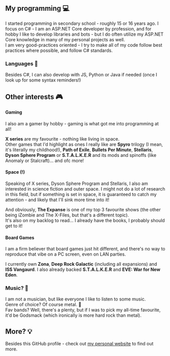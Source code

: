 ## My programming 💻
I started programming in secondary school - roughly 15 or 16 years ago. I focus on C# - I am an ASP.NET Core developer by profession, and for hobby I like to develop libraries and bots - but I do often utilize my ASP.NET Core knowledge in many of my personal projects as well.  
I am very good-practices oriented - I try to make all of my code follow best practices where possible, and follow C# standards.

### Languages 💬
Besides C#, I can also develop with JS, Python or Java if needed (once I look up for some syntax reminders!)

## Other interests 🎮
#### Gaming
I also am a gamer by hobby - gaming is what got me into programming at all! 

**X series** are my favourite - nothing like living in space.  
Other games that I'd highlight as ones I really like are **Spyro** trilogy (I mean, it's literally my childhood!), **Path of Exile**, **Bullets Per Minute**, **Stellaris**, **Dyson Sphere Program** or **S.T.A.L.K.E.R** and its mods and spinoffs (like Anomaly or Stalcraft)... and ofc more!

#### Space (!)
Speaking of X series, Dyson Sphere Program and Stellaris, I also am interested in science fiction and outer space. I might not do a lot of research in this field, but if something is set in space, it is guaranteed to catch my attention - and likely that I'll sink more time into it!

And obviously, **The Expanse** is one of my top 3 favourite shows (the other being iZombie and The X-Files, but that's a different topic).  
It's also on my backlog to read... I already have the books, I probably should get to it!

#### Board Games
I am a firm believer that board games just hit different, and there's no way to reproduce that vibe on a PC screen, even on LAN parties.

I currently own **Zona**, **Deep Rock Galactic** (including all expansions) and **ISS Vangaurd**. I also already backed **S.T.A.L.K.E.R** and **EVE: War for New Eden**.

### Music? 🎸
I am not a musician, but like everyone I like to listen to some music.  
Genre of choice? Of course metal. 🤘  
Fav bands? Well, there's a plenty, but if I was to pick my all-time favourite, it'd be Godsmack (which ironically is more hard rock than metal).

## More? 💡
Besides this GitHub profile - check out [my personal website](https://tehgm.net) to find out more.

<!--
**TehGM/tehgm** is a ✨ _special_ ✨ repository because its `README.md` (this file) appears on your GitHub profile.

Here are some ideas to get you started:

- 🔭 I’m currently working on ...
- 🌱 I’m currently learning ...
- 👯 I’m looking to collaborate on ...
- 🤔 I’m looking for help with ...
- 💬 Ask me about ...
- 📫 How to reach me: ...
- 😄 Pronouns: ...
- ⚡ Fun fact: ...
-->

